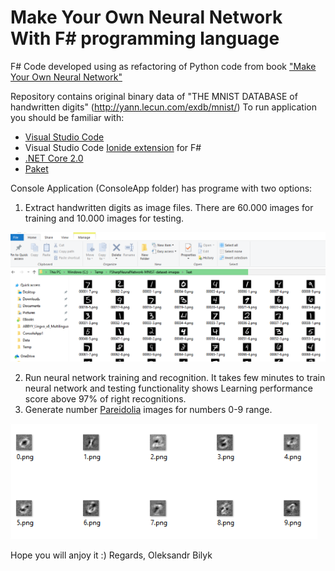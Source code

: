 # Make Your Own Neural Network With F# programming language
F# Code developed using as refactoring of Python code from book ["Make Your Own Neural Network"](https://www.goodreads.com/book/show/29746976-make-your-own-neural-network)

Repository contains original binary data of "THE MNIST DATABASE of handwritten digits" (http://yann.lecun.com/exdb/mnist/)
To run application you should be familiar with:
- [Visual Studio Code](https://code.visualstudio.com/)
- Visual Studio Code [Ionide extension](https://docs.microsoft.com/en-us/dotnet/fsharp/get-started/get-started-vscode) for F#
- [.NET Core 2.0](https://code.visualstudio.com/docs/other/dotnet)
- [Paket](https://fsprojects.github.io/Paket/getting-started.html)

Console Application (ConsoleApp folder) has programe with two options:
1. Extract handwritten digits as image files. There are 60.000 images for training and 10.000 images for testing.

![Extracted files](https://github.com/oleksandr-bilyk/MakeYourOwnNeuralNetwork/blob/master/doc/ExtractedFiles.png)

2. Run neural network training and recognition. It takes few minutes to train neural network and testing functionality shows Learning performance score above 97% of right recognitions.
3. Generate number [Pareidolia](https://en.wikipedia.org/wiki/Pareidolia) images for numbers 0-9 range.

![Pareidolia](https://github.com/oleksandr-bilyk/MakeYourOwnNeuralNetwork/blob/master/doc/Pareidolia.png)

Hope you will anjoy it :) 
Regards, Oleksandr Bilyk
